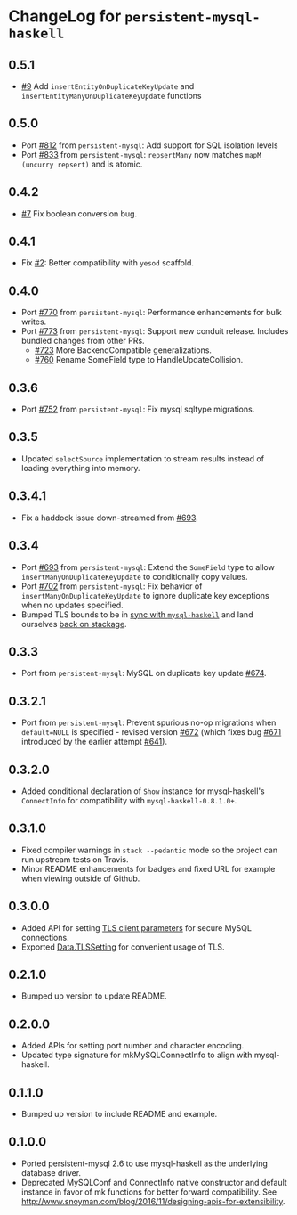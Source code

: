 # ChangeLog for `persistent-mysql-haskell`

## 0.5.1

- [#9](https://github.com/naushadh/persistent/pull/9) Add `insertEntityOnDuplicateKeyUpdate` and `insertEntityManyOnDuplicateKeyUpdate` functions


## 0.5.0

- Port [#812](https://github.com/yesodweb/persistent/pull/812) from `persistent-mysql`: Add support for SQL isolation levels
- Port [#833](https://github.com/yesodweb/persistent/pull/833) from `persistent-mysql`: `repsertMany` now matches `mapM_ (uncurry repsert)` and is atomic.

## 0.4.2

- [#7](https://github.com/naushadh/persistent/pull/7) Fix boolean conversion bug.

## 0.4.1

- Fix [#2](https://github.com/naushadh/persistent/issues/2): Better compatibility with `yesod` scaffold.

## 0.4.0

- Port [#770](https://github.com/yesodweb/persistent/pull/770) from `persistent-mysql`: Performance enhancements for bulk writes.
- Port [#773](https://github.com/yesodweb/persistent/pull/773) from `persistent-mysql`: Support new conduit release. Includes bundled changes from other PRs.
  - [#723](https://github.com/yesodweb/persistent/pull/723) More BackendCompatible generalizations.
  - [#760](https://github.com/yesodweb/persistent/pull/760) Rename SomeField type to HandleUpdateCollision.

## 0.3.6
- Port [#752](https://github.com/yesodweb/persistent/pull/754) from `persistent-mysql`: Fix mysql sqltype migrations.

## 0.3.5
- Updated `selectSource` implementation to stream results instead of loading everything into memory.

## 0.3.4.1
- Fix a haddock issue down-streamed from [#693](https://github.com/yesodweb/persistent/pull/693).

## 0.3.4
- Port [#693](https://github.com/yesodweb/persistent/pull/693) from `persistent-mysql`: Extend the `SomeField` type to allow `insertManyOnDuplicateKeyUpdate` to conditionally copy values.
- Port [#702](https://github.com/yesodweb/persistent/pull/702) from `persistent-mysql`: Fix behavior of `insertManyOnDuplicateKeyUpdate` to ignore duplicate key exceptions when no updates specified.
- Bumped TLS bounds to be in [sync with `mysql-haskell`](https://github.com/winterland1989/mysql-haskell/pull/15) and land ourselves [back on stackage](https://github.com/fpco/stackage/pull/2956).

## 0.3.3
- Port from `persistent-mysql`: MySQL on duplicate key update [#674](https://github.com/yesodweb/persistent/pull/674).

## 0.3.2.1
- Port from `persistent-mysql`: Prevent spurious no-op migrations when `default=NULL` is specified - revised version [#672](https://github.com/yesodweb/persistent/pull/672) (which fixes bug [#671](https://github.com/yesodweb/persistent/issues/671) introduced by the earlier attempt [#641](https://github.com/yesodweb/persistent/pull/641)).

## 0.3.2.0
- Added conditional declaration of `Show` instance for mysql-haskell's `ConnectInfo` for compatibility with `mysql-haskell-0.8.1.0+`.

## 0.3.1.0
- Fixed compiler warnings in `stack --pedantic` mode so the project can run upstream tests on Travis.
- Minor README enhancements for badges and fixed URL for example when viewing outside of Github.

## 0.3.0.0
- Added API for setting [TLS client parameters](https://hackage.haskell.org/package/mysql-haskell-0.8.0.0/docs/Database-MySQL-TLS.html) for secure MySQL connections.
- Exported [Data.TLSSetting](https://hackage.haskell.org/package/tcp-streams-1.0.0.0/docs/Data-TLSSetting.html) for convenient usage of TLS.

## 0.2.1.0
- Bumped up version to update README.

## 0.2.0.0
- Added APIs for setting port number and character encoding.
- Updated type signature for mkMySQLConnectInfo to align with mysql-haskell.

## 0.1.1.0
- Bumped up version to include README and example.

## 0.1.0.0

* Ported persistent-mysql 2.6 to use mysql-haskell as the underlying database driver.
* Deprecated MySQLConf and ConnectInfo native constructor and default instance in favor of mk functions for better forward compatibility. See http://www.snoyman.com/blog/2016/11/designing-apis-for-extensibility.
